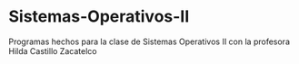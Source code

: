 # Sistemas-Operativos-II
Programas hechos para la clase de Sistemas Operativos II con la profesora Hilda Castillo Zacatelco
